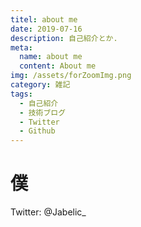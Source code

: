 ```yaml
---
titel: about me
date: 2019-07-16
description: 自己紹介とか. 
meta:
  name: about me
  content: About me
img: /assets/forZoomImg.png
category: 雑記
tags:
  - 自己紹介
  - 技術ブログ
  - Twitter
  - Github
---
```



# 僕

Twitter: @Jabelic_
